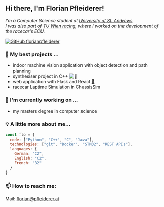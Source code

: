 <h2> Hi there, I'm Florian Pfleiderer!</h2>
<p><em>
I'm a Computer Science student at <a href="https://www.st-andrews.ac.uk/">University of St. Andrews</a>. <br>
I was also part of <a href="https://www.tuwienracing.at/">TU Wien racing</a>, where I worked on the development of the racecar's ECU.
</em></p>

[![GitHub florianpfleiderer](https://img.shields.io/github/followers/florianpfleiderer?label=follow&style=social)](https://github.com/florianpfleiderer)

### 🌱 My best projects ...

- indoor machine vision application with object detection and path planning
- synthesiser project in C++ ![🔗](https://github.com/florianpfleiderer/SimpleSynth)
- web application with Flask and React [🔗](https://github.com/florianpfleiderer/coffee-app)
- racecar Laptime Simulation in ChassisSim
  
### 🔭 I'm currently working on ...

- my masters degree in computer science

### 💡 A little more about me...  

```javascript
const flo = {
  code: ["Python", "C++", "C", "Java"],
  technologies: ["git", "Docker", "STM32", "REST APIs"],
  languages: {
    German: "C2",
    English: "C2",
    French: "B2"
  }
}
```

### 📫 How to reach me: 

Mail: [florian@pfleiderer.at](mailto:florian@pfleiderer.at)

<!--
**florianpfleiderer/florianpfleiderer** is a ✨ _special_ ✨ repository because its `README.md` (this file) appears on your GitHub profile.

Here are some ideas to get you started:

- 🔭 I’m currently working on ...
- 🌱 I’m currently learning ...
- 👯 I’m looking to collaborate on ...
- 🤔 I’m looking for help with ...
- 💬 Ask me about ...
- 📫 How to reach me: ...
- 😄 Pronouns: ...
- ⚡ Fun fact: ...
-->
